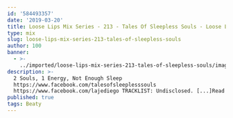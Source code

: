 ```yaml
---
id: '584493357'
date: '2019-03-20'
title: Loose Lips Mix Series - 213 - Tales Of Sleepless Souls - Loose Lips
type: mix
slug: loose-lips-mix-series-213-tales-of-sleepless-souls
author: 100
banner:
  - >-
    ../imported/loose-lips-mix-series-213-tales-of-sleepless-souls/image3151.jpeg
description: >-
  2 Souls, 1 Energy, Not Enough Sleep
  https://www.facebook.com/talesofsleeplesssouls
  https://www.facebook.com/lajediego TRACKLIST: Undisclosed. [...]Read More...
published: true
tags: Beaty
---
```

